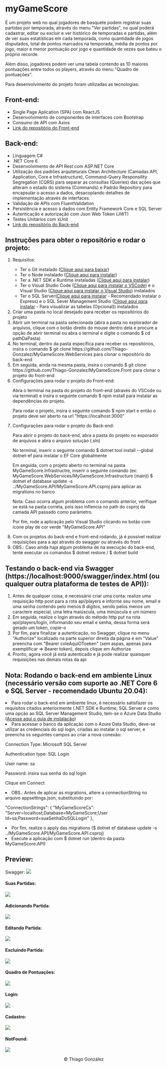 # myGameScore
<p>É um projeto web no qual jogadores de basquete podem registrar suas partidas por temporada, através do menu "Ver partidas", no qual poderá cadastrar, editar ou excluir e ver histórico de temporadas e partidas, além de ver suas estatísticas em cada temporada, como quantidade de jogos disputados, total de pontos marcados na temporada, média de pontos por jogo, maior e menor pontuação por jogo e quantidade de vezes que bateu o próprio recorde.</p>
<p>Além disso, jogadores podem ver uma tabela contendo as 10 maiores pontuações entre todos os players, através do menu "Quadro de pontuações".</p>
<p>Para desenvolvimento do projeto foram utilizadas as tecnologias:</p>
<h2>Front-end:</h2>
<ul>
  <li>Single Page Aplication (SPA) com ReactJS</li>
  <li>Desenvolvimento de componentes de interfaces com Bootstrap</li>
  <li>Consumo de API com Axios</li>
  <li><a href="https://github.com/Thiago-Gonzalez/MyGameScore.Front">Link do repositório do Front-end</a></li>
</ul>
<h2>Back-end:</h2>
<ul>
  <li>Linguagem C#</li>
  <li>.NET Core 6</li>
  <li>Desenvolvimento de API Rest com ASP.NET Core</li>
  <li>Utilização dos padrões arquiteturais Clean Architecture (Camadas API, Application, Core e Infrastructure), Command-Query Responsility Segregation (CQRS) para separar as consultas (Queries) das ações que alteram o estado do sistema (Commands) e Padrão Repository para encapsular o acesso a dados, desacoplando detalhes de implementação através de interfaces.</li>
  <li>Validação de APIs com FluentValidation</li>
  <li>Persistência e acesso à dados com Entity Framework Core e SQL Server</li>
  <li>Autenticação e autorização com Json Web Token (JWT)</li>
  <li>Testes Unitários com xUnit</li>
  <li><a href="https://github.com/Thiago-Gonzalez/MyGameScore.WebServices">Link do repositório do Back-end</a></li>
</ul>
<h2>Instruções para obter o repositório e rodar o projeto:</h2>
<ol>
  <li>Requisitos:</li>
    <ul>
      <li>Ter o Git instalado (<a href="https://git-scm.com/">Clique aqui para baixar</a>)</li>
      <li>Ter o Node instalado (<a href="https://nodejs.org/en/">Clique aqui para instalar</a>)</li>
      <li>Ter a .NET SDK e Runtime instaladas (<a href="https://dotnet.microsoft.com/en-us/download">Clique aqui para instalar</a>)</li>
      <li>Ter o Visual Studio Code (<a href="https://code.visualstudio.com/">Clique aqui para instalar o VSCode</a>) e o Visual Studio (<a href="https://visualstudio.microsoft.com/pt-br/downloads/">Clique aqui para instalar o Visual Studio</a>) instalados</li>
      <li>Ter o SQL Server(<a href="https://www.microsoft.com/pt-br/sql-server/sql-server-downloads">Clique aqui para instalar</a> - Recomendado instalar o Express) e o SQL Sever Management Studio (<a href="https://www.microsoft.com/pt-br/sql-server/sql-server-downloads">Clique aqui para instalar</a> - Para visualizar as tabelas (Opcional)) instalados</li>
    </ul>
  <li>Criar uma pasta no local desejado para receber os repositórios do projeto</li>
  <li>Abrir um terminal na pasta selecionada (abra a pasta no explorador de arquivos, clique com o botão direito do mouse dentro dela e procure a opção de abrir terminal ou abra o terminal e digite o comando $ cd pathDaPasta)</li>
  <li>No terminal, dentro da pasta específica para receber os repositórios, insira o comando $ git clone https://github.com/Thiago-Gonzalez/MyGameScore.WebServices para clonar o repositório do back-end</li>
  <li>Em seguida, ainda na mesma pasta, insira o comando $ git clone https://github.com/Thiago-Gonzalez/MyGameScore.Front para clonar o projeto do front-end</li>
  <li>Configurações para rodar o projeto do Front-end:</li>
      <p>Abra o terminal na pasta do projeto do front-end (através do VSCode ou via terminal) e insira o seguinte comando $ npm install para instalar as dependências do projeto.</p>
      <p>Para rodar o projeto, insira o seguinte comando $ npm start e então o projeto deve ser aberto na url "https://localhost:3000"</p>
  <li>Configurações para rodar o projeto do Back-end:</li>
      <p>Para abrir o projeto do back-end, abra a pasta do projeto no exporador de arquivos e abra o arquivo solução (.sln)</p>
      <p>No terminal, inserir o seguinte comando $ dotnet tool install --global dotnet-ef para instalar o EF Core globalmente</p>
      <p>Em seguida, com o projeto aberto no terminal na pasta MyGameScore.Infrastructre, inserir o seguinte comando (ex: MyGameScore.WebServices/MyGameScore.Infrastructure (main)) $ dotnet ef database update -s ../MyGameScore.API/MyGameScore.API.csproj para aplicar as migrations no banco</p>
      <p>Nota: Caso ocorra algum problema com o comando anterior, verifique se está na pasta correta, pois isso inflencia no path do csproj da camada API passado como parâmetro.</p>
      <p>Por fim, rode a aplicação pelo Visual Studio clicando no botão com ícone play de cor verde "MyGameScore.API"</p>
  <li>Com os projetos do back-end e front-end rodando, já é possível realizar requisições para a api através do swagger ou através do front</li>
  <li>OBS.: Caso ainda haja algum problema de na execução do back-end, tente executar os comandos $ dotnet restore / $ dotnet build</li>
</ol>
<h2>Testando o back-end via Swagger (https://localhost:9000/swagger/index.html (ou qualquer outra plataforma de testes de API)):</h2>
<ol>
  <li>Antes de qualquer coisa, é necessário criar uma conta: realize uma requisição http post para a rota api/players e informe seu nome, email e uma senha contendo pelo menos 8 dígitos, sendo pelos menos um caractere especial, uma letra maiúscula, uma minúscula e um número</li>
  <li>Em seguida, realize o login através do método http put na rota api/players/login, informando seu email e senha, dessa forma será gerado um token, copie-o</li>
  <li>Por fim, para finalizar a autenticação, no Swagger, clique no menu "Authorize" localizado na parte superior direita da página e em "Value" preencha com "Bearer coleAquiOToeken" (sem aspas, apenas para exemplificar => Bearer token), depois clique em Authorize</li>
  <li>Pronto, agora você já está autenticado e já pode realizar quaisquer requisições nas demais rotas da api</li>
</ol>
<h2>Nota: Rodando o back-end em ambiente Linux (necessário versão com suporte ao .NET Core 6 e SQL Server - recomendado Ubuntu 20.04):</h2>
<ui>
  <li>Para rodar o back-end em ambiente linux, é necessário satisfazer os requisitos citados anteriormente (.NET SDK e Runtime, SQL Server e como uma opção ao SQL Server Management Studio, tem-se o Azure Data Studio (<a href="https://docs.microsoft.com/pt-br/sql/azure-data-studio/download-azure-data-studio?view=sql-server-ver16">Acesse aqui o guia de instalação</a>)</li>
  <li>Para acessar o banco da aplicação com o Azure Data Studio, deve-se utilizar as credenciais do sql login, criadas ao instalar o sql server, e preencha os seguintes campos ao criar a nova conexão:</li>
    <p>Connection Type: Microsoft SQL Server</p>
    <p><Server: localhost/p>
    <p>Authentication type: SQL Login</p>
    <p>User name: sa</p>
    <p>Password: insira sua senha do sql login</p>
    <p>Clique em Connect</p>
  <li>OBS.: Antes de aplicar as migrations, altere a connectionString no arquivo appsettings.json, substituindo por:</li>
    <p>"ConnectionStrings": {
      "MyGameScoreCs": "Server=localhost;Database=MyGameScore;User Id=sa;Password=suaSenhaDoSQLLogin"
      },
    </p>
  <li>Por fim, realize o apply das migrations ($ dotnet ef database update -s ../MyGameScore.API/MyGameScore.API.csproj)</li>
  <li>Execute a aplicação com $ dotnet run (dentro da pasta MyGameScore.API)</li>
</ui>
  <h2>Preview:</h2>
  </h4>Swagger:</h4>
  <img src="https://user-images.githubusercontent.com/80121288/187813320-cb09f630-10ab-4168-a6eb-01d8ccc194ad.png"/>
  
  <h4>Suas Partidas:</h4>
  <img src="https://user-images.githubusercontent.com/80121288/212367980-e7f3c7f9-601a-4712-b0ee-4860a9dc29f3.png"/>
  
  <h4>Adicionando Partida:</h4>
  <img src="https://user-images.githubusercontent.com/80121288/212368485-51f7ffb0-90b4-4012-8c19-36207fc7fe42.png" />
  
  <h4>Editando Partida:</h4>
  <img src="https://user-images.githubusercontent.com/80121288/212368646-783a9d35-996e-4ed7-b2a2-909ebbcbdd45.png" />
  
  <h4>Excluindo Partida:</h4>
  <img src="https://user-images.githubusercontent.com/80121288/212368810-151eac5a-b521-45d0-944d-e65c7ad43aa9.png" />
  
  <h4>Quadro de Pontuações:</h4>
  <img src="https://user-images.githubusercontent.com/80121288/187814146-02d2a1ca-ded5-4f0d-aee1-d785aa41db6e.png" />
  
  <h4>Login:</h4>
  <img src="https://user-images.githubusercontent.com/80121288/187813795-0c39b25b-3fbc-492f-8c1a-f4de682f40dd.png" />
  
  <h4>Cadastro:</h4>
  <img src="https://user-images.githubusercontent.com/80121288/187813832-19231db9-370a-49c1-b408-43a604f5cbc3.png" />
  
  <h4>NotFound:</h4>
  <img src="https://user-images.githubusercontent.com/80121288/187813966-fbc6aa44-9ec1-4388-8d0f-a544df5d7307.png" />
  
<p align="center">© Thiago González</p>
